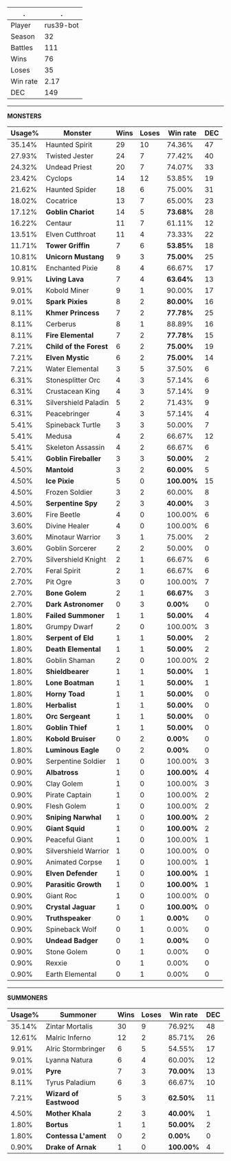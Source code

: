 .|.
|-|-
Player|rus39-bot
Season|32
Battles|111
Wins|76
Loses|35
Win rate|2.17
DEC|149

---
**MONSTERS**

Usage%|Monster|Wins|Loses|Win rate|DEC|
-|-|-|-|-|-|
35.14%|Haunted Spirit|29|10|74.36%|47|
27.93%|Twisted Jester|24|7|77.42%|40|
24.32%|Undead Priest|20|7|74.07%|33|
23.42%|Cyclops|14|12|53.85%|19|
21.62%|Haunted Spider|18|6|75.00%|31|
18.02%|Cocatrice|13|7|65.00%|23|
17.12%|**Goblin Chariot**|14|5|**73.68%**|28|
16.22%|Centaur|11|7|61.11%|12|
13.51%|Elven Cutthroat|11|4|73.33%|22|
11.71%|**Tower Griffin**|7|6|**53.85%**|18|
10.81%|**Unicorn Mustang**|9|3|**75.00%**|25|
10.81%|Enchanted Pixie|8|4|66.67%|17|
9.91%|**Living Lava**|7|4|**63.64%**|13|
9.01%|Kobold Miner|9|1|90.00%|17|
9.01%|**Spark Pixies**|8|2|**80.00%**|16|
8.11%|**Khmer Princess**|7|2|**77.78%**|25|
8.11%|Cerberus|8|1|88.89%|16|
8.11%|**Fire Elemental**|7|2|**77.78%**|15|
7.21%|**Child of the Forest**|6|2|**75.00%**|19|
7.21%|**Elven Mystic**|6|2|**75.00%**|14|
7.21%|Water Elemental|3|5|37.50%|6|
6.31%|Stonesplitter Orc|4|3|57.14%|6|
6.31%|Crustacean King|4|3|57.14%|9|
6.31%|Silvershield Paladin|5|2|71.43%|9|
6.31%|Peacebringer|4|3|57.14%|4|
5.41%|Spineback Turtle|3|3|50.00%|7|
5.41%|Medusa|4|2|66.67%|12|
5.41%|Skeleton Assassin|4|2|66.67%|6|
5.41%|**Goblin Fireballer**|3|3|**50.00%**|2|
4.50%|**Mantoid**|3|2|**60.00%**|5|
4.50%|**Ice Pixie**|5|0|**100.00%**|15|
4.50%|Frozen Soldier|3|2|60.00%|8|
4.50%|**Serpentine Spy**|2|3|**40.00%**|3|
3.60%|Fire Beetle|4|0|100.00%|6|
3.60%|Divine Healer|4|0|100.00%|6|
3.60%|Minotaur Warrior|3|1|75.00%|2|
3.60%|Goblin Sorcerer|2|2|50.00%|0|
2.70%|Silvershield Knight|2|1|66.67%|6|
2.70%|Feral Spirit|2|1|66.67%|6|
2.70%|Pit Ogre|3|0|100.00%|7|
2.70%|**Bone Golem**|2|1|**66.67%**|3|
2.70%|**Dark Astronomer**|0|3|**0.00%**|0|
1.80%|**Failed Summoner**|1|1|**50.00%**|4|
1.80%|Grumpy Dwarf|2|0|100.00%|3|
1.80%|**Serpent of Eld**|1|1|**50.00%**|2|
1.80%|**Death Elemental**|1|1|**50.00%**|2|
1.80%|Goblin Shaman|2|0|100.00%|2|
1.80%|**Shieldbearer**|1|1|**50.00%**|1|
1.80%|**Lone Boatman**|1|1|**50.00%**|1|
1.80%|**Horny Toad**|1|1|**50.00%**|0|
1.80%|**Herbalist**|1|1|**50.00%**|0|
1.80%|**Orc Sergeant**|1|1|**50.00%**|0|
1.80%|**Goblin Thief**|1|1|**50.00%**|0|
1.80%|**Kobold Bruiser**|0|2|**0.00%**|0|
1.80%|**Luminous Eagle**|0|2|**0.00%**|0|
0.90%|Serpentine Soldier|1|0|100.00%|3|
0.90%|**Albatross**|1|0|**100.00%**|4|
0.90%|Clay Golem|1|0|100.00%|3|
0.90%|Pirate Captain|1|0|100.00%|2|
0.90%|Flesh Golem|1|0|100.00%|2|
0.90%|**Sniping Narwhal**|1|0|**100.00%**|2|
0.90%|**Giant Squid**|1|0|**100.00%**|2|
0.90%|Peaceful Giant|1|0|100.00%|1|
0.90%|Silvershield Warrior|1|0|100.00%|0|
0.90%|Animated Corpse|1|0|100.00%|1|
0.90%|**Elven Defender**|1|0|**100.00%**|1|
0.90%|**Parasitic Growth**|1|0|**100.00%**|1|
0.90%|Giant Roc|1|0|100.00%|0|
0.90%|**Crystal Jaguar**|1|0|**100.00%**|0|
0.90%|**Truthspeaker**|0|1|**0.00%**|0|
0.90%|Spineback Wolf|0|1|0.00%|0|
0.90%|**Undead Badger**|0|1|**0.00%**|0|
0.90%|Stone Golem|0|1|0.00%|0|
0.90%|Rexxie|0|1|0.00%|0|
0.90%|Earth Elemental|0|1|0.00%|0|

---
**SUMMONERS**

Usage%|Summoner|Wins|Loses|Win rate|DEC|
-|-|-|-|-|-|
35.14%|Zintar Mortalis|30|9|76.92%|48|
12.61%|Malric Inferno|12|2|85.71%|26|
9.91%|Alric Stormbringer|6|5|54.55%|17|
9.01%|Lyanna Natura|6|4|60.00%|12|
9.01%|**Pyre**|7|3|**70.00%**|13|
8.11%|Tyrus Paladium|6|3|66.67%|10|
7.21%|**Wizard of Eastwood**|5|3|**62.50%**|11|
4.50%|**Mother Khala**|2|3|**40.00%**|1|
1.80%|**Bortus**|1|1|**50.00%**|2|
1.80%|**Contessa L'ament**|0|2|**0.00%**|0|
0.90%|**Drake of Arnak**|1|0|**100.00%**|4|
